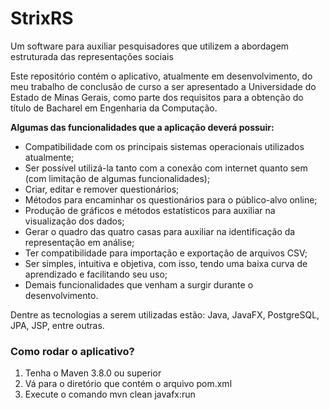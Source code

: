 # StrixRS
Um software para auxiliar pesquisadores que utilizem a abordagem estruturada das representações sociais

Este repositório contém o aplicativo, atualmente em desenvolvimento, do meu trabalho de conclusão de curso a ser apresentado a Universidade do Estado de Minas Gerais, como parte dos requisitos para a obtenção do título de Bacharel em Engenharia da Computação.

**Algumas das funcionalidades que a aplicação deverá possuir:**

- Compatibilidade com os principais sistemas operacionais utilizados atualmente;
- Ser possível utilizá-la tanto com a conexão com internet quanto sem (com limitação de algumas funcionalidades);
- Criar, editar e remover questionários;
- Métodos para encaminhar os questionários para o público-alvo online;
- Produção de gráficos e métodos estatísticos para auxiliar na visualização dos dados;
- Gerar o quadro das quatro casas para auxiliar na identificação da representação em análise;
- Ter compatibilidade para importação e exportação de arquivos CSV;
- Ser simples, intuitiva e objetiva, com isso, tendo uma baixa curva de aprendizado e facilitando seu uso;
- Demais funcionalidades que venham a surgir durante o desenvolvimento.

Dentre as tecnologias a serem utilizadas estão: Java, JavaFX, PostgreSQL, JPA, JSP, entre outras.


### Como rodar o aplicativo?

1. Tenha o Maven 3.8.0 ou superior
2. Vá para o diretório que contém o arquivo pom.xml
3. Execute o comando mvn clean javafx:run
